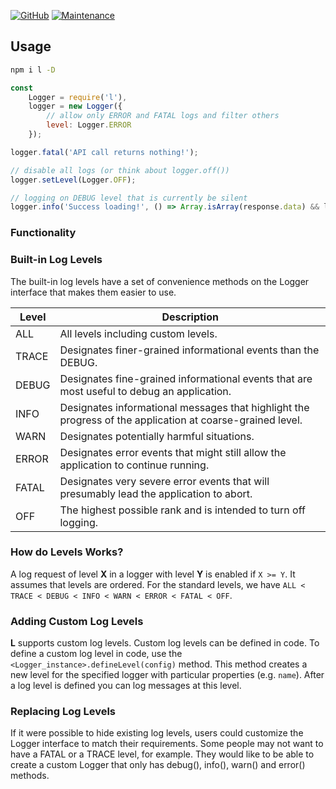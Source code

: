 [![GitHub](https://img.shields.io/github/license/mashape/apistatus.svg?style=flat-square)](license.md)
[![Maintenance](https://img.shields.io/maintenance/yes/2019.svg?style=flat-square)]()

## Usage

```bash
npm i l -D
```

```javascript
const
    Logger = require('l'),
    logger = new Logger({
        // allow only ERROR and FATAL logs and filter others
        level: Logger.ERROR
    });

logger.fatal('API call returns nothing!');

// disable all logs (or think about logger.off())
logger.setLevel(Logger.OFF);

// logging on DEBUG level that is currently be silent
logger.info('Success loading!', () => Array.isArray(response.data) && logger.setLevel(Logger.TRACE));
```

### Functionality


### Built-in Log Levels

The built-in log levels have a set of convenience methods on the Logger interface that makes them easier to use.

Level | Description
------|------------
ALL   | All levels including custom levels.
TRACE | Designates finer-grained informational events than the DEBUG.
DEBUG | Designates fine-grained informational events that are most useful to debug an application.
INFO  | Designates informational messages that highlight the progress of the application at coarse-grained level.
WARN  | Designates potentially harmful situations.
ERROR | Designates error events that might still allow the application to continue running.
FATAL | Designates very severe error events that will presumably lead the application to abort.
OFF   | The highest possible rank and is intended to turn off logging.


### How do Levels Works?
    
A log request of level **X** in a logger with level **Y** is enabled if `X >= Y`. It assumes that levels are ordered. 
For the standard levels, we have `ALL < TRACE < DEBUG < INFO < WARN < ERROR < FATAL < OFF`.

 
### Adding Custom Log Levels

**L** supports custom log levels. Custom log levels can be defined in code. To define a custom log level in code, use the `<Logger_instance>.defineLevel(config)` method. 
This method creates a new level for the specified logger with particular properties (e.g. `name`). After a log level is defined you can log messages at this level. 


### Replacing Log Levels

If it were possible to hide existing log levels, users could customize the Logger interface to match their requirements. 
Some people may not want to have a FATAL or a TRACE level, for example. They would like to be able to create a custom Logger that only has debug(), info(), warn() and error() methods.
